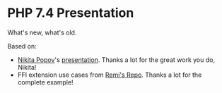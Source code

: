 # PHP 7.4 Presentation

What's new, what's old.

Based on:
 - [Nikita Popov](https://github.com/nikic/)'s [presentation](https://www.youtube.com/watch?v=teKnckg5x7I). Thanks a lot for the great work you do, Nikita!
 - FFI extension use cases from [Remi's Repo](https://blog.remirepo.net/post/2019/10/23/FFI-extension-usage-with-PHP-7.4). Thanks a lot for the complete example!

